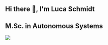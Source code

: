 ## Hi there 👋, I'm Luca Schmidt
M.Sc. in Autonomous Systems
---
![](https://komarev.com/ghpvc/?username=PANDORIXX&color=orange)
<!--
**PANDORIXX/PANDORIXX** is a ✨ _special_ ✨ repository because its `README.md` (this file) appears on your GitHub profile.

Here are some ideas to get you started:

- 🔭 I’m currently working on ...
- 🌱 I’m currently learning ...
- 👯 I’m looking to collaborate on ...
- 🤔 I’m looking for help with ...
- 💬 Ask me about ...
- 📫 How to reach me: ...
- 😄 Pronouns: ...
- ⚡ Fun fact: ...
-->
